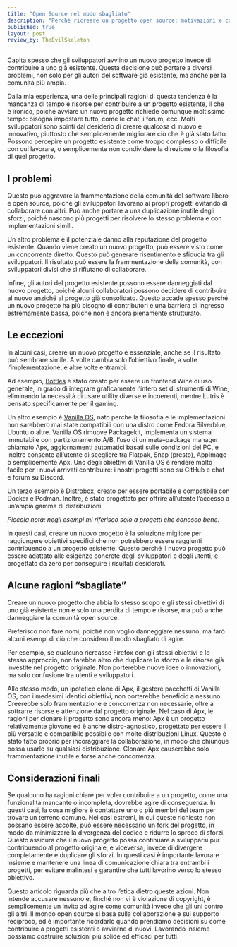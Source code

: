 ```yaml
---
title: "Open Source nel modo sbagliato"
description: "Perché ricreare un progetto open source: motivazioni e conseguenze"
published: true
layout: post
review_by: TheEvilSkeleton
---
```


Capita spesso che gli sviluppatori avviino un nuovo progetto invece di contribuire a uno già esistente. Questa decisione può portare a diversi problemi, non solo per gli autori del software già esistente, ma anche per la comunità più ampia.

Dalla mia esperienza, una delle principali ragioni di questa tendenza è la mancanza di tempo e risorse per contribuire a un progetto esistente, il che è ironico, poiché avviare un nuovo progetto richiede comunque moltissimo tempo: bisogna impostare tutto, come le chat, i forum, ecc. Molti sviluppatori sono spinti dal desiderio di creare qualcosa di nuovo e innovativo, piuttosto che semplicemente migliorare ciò che è già stato fatto. Possono percepire un progetto esistente come troppo complesso o difficile con cui lavorare, o semplicemente non condividere la direzione o la filosofia di quel progetto.

## I problemi

Questo può aggravare la frammentazione della comunità del software libero e open source, poiché gli sviluppatori lavorano ai propri progetti evitando di collaborare con altri. Può anche portare a una duplicazione inutile degli sforzi, poiché nascono più progetti per risolvere lo stesso problema e con implementazioni simili.

Un altro problema è il potenziale danno alla reputazione del progetto esistente. Quando viene creato un nuovo progetto, può essere visto come un concorrente diretto. Questo può generare risentimento e sfiducia tra gli sviluppatori. Il risultato può essere la frammentazione della comunità, con sviluppatori divisi che si rifiutano di collaborare.

Infine, gli autori del progetto esistente possono essere danneggiati dal nuovo progetto, poiché alcuni collaboratori possono decidere di contribuire al nuovo anziché al progetto già consolidato. Questo accade spesso perché un nuovo progetto ha più bisogno di contributori e una barriera di ingresso estremamente bassa, poiché non è ancora pienamente strutturato.

## Le eccezioni

In alcuni casi, creare un nuovo progetto è essenziale, anche se il risultato può sembrare simile. A volte cambia solo l’obiettivo finale, a volte l’implementazione, e altre volte entrambi.

Ad esempio, [Bottles](https://usebottles.com/) è stato creato per essere un frontend Wine di uso generale, in grado di integrare graficamente l’intero set di strumenti di Wine, eliminando la necessità di usare utility diverse e incoerenti, mentre Lutris è pensato specificamente per il gaming.

Un altro esempio è [Vanilla OS](https://vanillaos.org/), nato perché la filosofia e le implementazioni non sarebbero mai state compatibili con una distro come Fedora Silverblue, Ubuntu o altre. Vanilla OS rimuove Packagekit, implementa un sistema immutabile con partizionamento A/B, l’uso di un meta–package manager chiamato Apx, aggiornamenti automatici basati sulle condizioni del PC, e inoltre consente all’utente di scegliere tra Flatpak, Snap (presto), AppImage o semplicemente Apx. Uno degli obiettivi di Vanilla OS è rendere molto facile per i nuovi arrivati contribuire: i nostri progetti sono su GitHub e chat e forum su Discord.

Un terzo esempio è [Distrobox](https://distrobox.privatedns.org/), creato per essere portabile e compatibile con Docker e Podman. Inoltre, è stato progettato per offrire all’utente l’accesso a un’ampia gamma di distribuzioni.

*Piccola nota: negli esempi mi riferisco solo a progetti che conosco bene.*

In questi casi, creare un nuovo progetto è la soluzione migliore per raggiungere obiettivi specifici che non potrebbero essere raggiunti contribuendo a un progetto esistente. Questo perché il nuovo progetto può essere adattato alle esigenze concrete degli sviluppatori e degli utenti, e progettato da zero per conseguire i risultati desiderati.

## Alcune ragioni “sbagliate”

Creare un nuovo progetto che abbia lo stesso scopo e gli stessi obiettivi di uno già esistente non è solo una perdita di tempo e risorse, ma può anche danneggiare la comunità open source.

Preferisco non fare nomi, poiché non voglio danneggiare nessuno, ma farò alcuni esempi di ciò che considero il modo sbagliato di agire.

Per esempio, se qualcuno ricreasse Firefox con gli stessi obiettivi e lo stesso approccio, non farebbe altro che duplicare lo sforzo e le risorse già investite nel progetto originale. Non porterebbe nuove idee o innovazioni, ma solo confusione tra utenti e sviluppatori.

Allo stesso modo, un ipotetico clone di Apx, il gestore pacchetti di Vanilla OS, con i medesimi identici obiettivi, non porterebbe beneficio a nessuno. Creerebbe solo frammentazione e concorrenza non necessarie, oltre a sottrarre risorse e attenzione dal progetto originale. Nel caso di Apx, le ragioni per clonare il progetto sono ancora meno: Apx è un progetto relativamente giovane ed è anche distro-agnostico, progettato per essere il più versatile e compatibile possibile con molte distribuzioni Linux. Questo è stato fatto proprio per incoraggiare la collaborazione, in modo che chiunque possa usarlo su qualsiasi distribuzione. Clonare Apx causerebbe solo frammentazione inutile e forse anche concorrenza.

## Considerazioni finali

Se qualcuno ha ragioni chiare per voler contribuire a un progetto, come una funzionalità mancante o incompleta, dovrebbe agire di conseguenza. In questi casi, la cosa migliore è contattare uno o più membri del team per trovare un terreno comune. Nei casi estremi, in cui queste richieste non possano essere accolte, può essere necessario un fork del progetto, in modo da minimizzare la divergenza del codice e ridurre lo spreco di sforzi. Questo assicura che il nuovo progetto possa continuare a svilupparsi pur contribuendo al progetto originale, e viceversa, invece di divergere completamente e duplicare gli sforzi. In questi casi è importante lavorare insieme e mantenere una linea di comunicazione chiara tra entrambi i progetti, per evitare malintesi e garantire che tutti lavorino verso lo stesso obiettivo.

Questo articolo riguarda più che altro l’etica dietro queste azioni. Non intende accusare nessuno e, finché non vi è violazione di copyright, è semplicemente un invito ad agire come comunità invece che gli uni contro gli altri. Il mondo open source si basa sulla collaborazione e sul supporto reciproco, ed è importante ricordarlo quando prendiamo decisioni su come contribuire a progetti esistenti o avviarne di nuovi. Lavorando insieme possiamo costruire soluzioni più solide ed efficaci per tutti.

